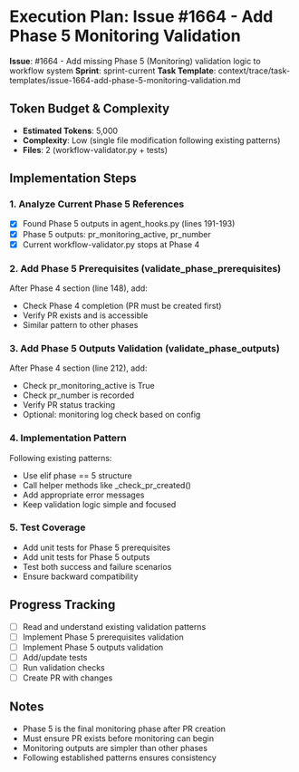 # Execution Plan: Issue #1664 - Add Phase 5 Monitoring Validation

**Issue**: #1664 - Add missing Phase 5 (Monitoring) validation logic to workflow system
**Sprint**: sprint-current
**Task Template**: context/trace/task-templates/issue-1664-add-phase-5-monitoring-validation.md

## Token Budget & Complexity
- **Estimated Tokens**: 5,000
- **Complexity**: Low (single file modification following existing patterns)
- **Files**: 2 (workflow-validator.py + tests)

## Implementation Steps

### 1. Analyze Current Phase 5 References
- [x] Found Phase 5 outputs in agent_hooks.py (lines 191-193)
- [x] Phase 5 outputs: pr_monitoring_active, pr_number
- [x] Current workflow-validator.py stops at Phase 4

### 2. Add Phase 5 Prerequisites (validate_phase_prerequisites)
After Phase 4 section (line 148), add:
- Check Phase 4 completion (PR must be created first)
- Verify PR exists and is accessible
- Similar pattern to other phases

### 3. Add Phase 5 Outputs Validation (validate_phase_outputs)
After Phase 4 section (line 212), add:
- Check pr_monitoring_active is True
- Check pr_number is recorded
- Verify PR status tracking
- Optional: monitoring log check based on config

### 4. Implementation Pattern
Following existing patterns:
- Use elif phase == 5 structure
- Call helper methods like _check_pr_created()
- Add appropriate error messages
- Keep validation logic simple and focused

### 5. Test Coverage
- Add unit tests for Phase 5 prerequisites
- Add unit tests for Phase 5 outputs
- Test both success and failure scenarios
- Ensure backward compatibility

## Progress Tracking
- [ ] Read and understand existing validation patterns
- [ ] Implement Phase 5 prerequisites validation
- [ ] Implement Phase 5 outputs validation
- [ ] Add/update tests
- [ ] Run validation checks
- [ ] Create PR with changes

## Notes
- Phase 5 is the final monitoring phase after PR creation
- Must ensure PR exists before monitoring can begin
- Monitoring outputs are simpler than other phases
- Following established patterns ensures consistency
